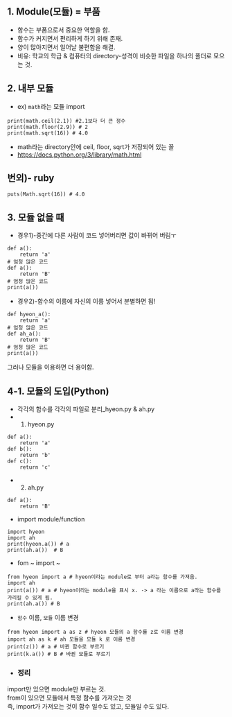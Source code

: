 ## 1. Module(모듈) = 부품
+ 함수는 부품으로서 중요한 역할을 함.
+ 함수가 커지면서 편리하게 하기 위해 존재.
+ 양이 많아지면서 일어날 불편함을 해결.
+ 비유: 학교의 학급 & 컴퓨터의 directory-성격이 비슷한 파일을 하나의 폴더로 모으는 것.
## 2. 내부 모듈
+ ex) `math`라는 모듈 import
```import math
print(math.ceil(2.1)) #2.1보다 더 큰 정수
print(math.floor(2.9)) # 2
print(math.sqrt(16)) # 4.0
```
+ math라는 directory안에 ceil, floor, sqrt가 저장되어 있는 꼴
+ https://docs.python.org/3/library/math.html

## 번외)- ruby
```
puts(Math.sqrt(16)) # 4.0
```

## 3. 모듈 없을 때
+ 경우1)-중간에 다른 사람이 코드 넣어버리면 값이 바뀌어 버림ㅜ
```
def a():
    return 'a'
# 엄청 많은 코드
def a():
    return 'B'
# 엄청 많은 코드
print(a())
```
+ 경우2)-함수의 이름에 자신의 이름 넣어서 분별하면 됨!
```
def hyeon_a():
    return 'a'
# 엄청 많은 코드
def ah_a():
    return 'B'
# 엄청 많은 코드
print(a())
```
그러나 모듈을 이용하면 더 용이함.

## 4-1. 모듈의 도입(Python)
+ 각각의 함수를 각각의 파일로 분리_hyeon.py & ah.py
+ 1) hyeon.py
```
def a():
    return 'a'
def b():
    return 'b'
def c():
    return 'c'
```
+ 2) ah.py
```
def a():
    return 'B'
```
+ import module/function
```
import hyeon 
import ah 
print(hyeon.a()) # a
print(ah.a())  # B
```
+ fom ~ import ~
```
from hyeon import a # hyeon이라는 module로 부터 a라는 함수를 가져옴.
import ah 
print(a()) # a # hyeon이라는 module을 표시 x. -> a 라는 이름으로 a라는 함수를 가리킬 수 있게 됨.
print(ah.a()) # B
```
+ `함수` 이름, `모듈` 이름 변경
```
from hyeon import a as z # hyeon 모듈의 a 함수를 z로 이름 변경
import ah as k # ah 모듈을 모듈 k 로 이름 변경
print(z()) # a # 바뀐 함수로 부르기
print(k.a()) # B # 바뀐 모듈로 부르기
```
+ ### 정리 
import만 있으면 module만 부르는 것. <br>
from이 있으면 모듈에서 특정 함수를 가져오는 것 <br>
즉, import가 가져오는 것이 함수 일수도 있고, 모듈일 수도 있다. <br>

